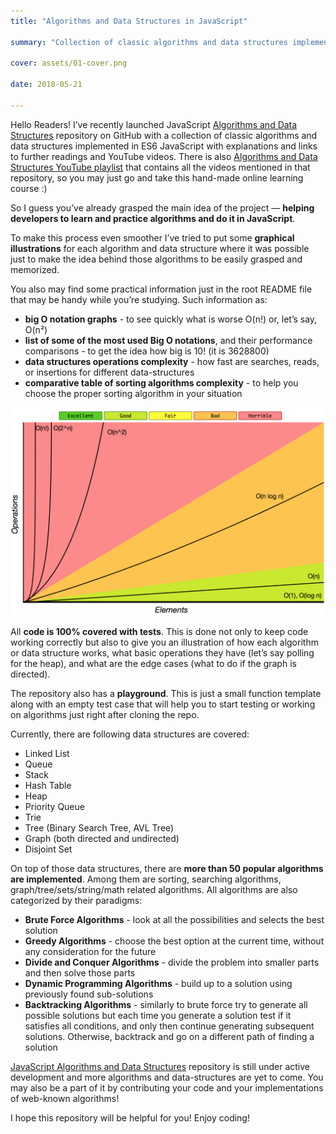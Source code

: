 ```yaml
---
title: "Algorithms and Data Structures in JavaScript"

summary: "Collection of classic algorithms and data structures implemented in ES6 JavaScript with explanations and links to further readings and YouTube videos"

cover: assets/01-cover.png

date: 2018-05-21

---
```


Hello Readers! I’ve recently launched JavaScript [Algorithms and Data Structures](https://github.com/trekhleb/javascript-algorithms) repository on GitHub with a collection of classic algorithms and data structures implemented in ES6 JavaScript with explanations and links to further readings and YouTube videos. There is also [Algorithms and Data Structures YouTube playlist](https://www.youtube.com/playlist?list=PLLXdhg_r2hKA7DPDsunoDZ-Z769jWn4R8) that contains all the videos mentioned in that repository, so you may just go and take this hand-made online learning course :)

So I guess you’ve already grasped the main idea of the project — **helping developers to learn and practice algorithms and do it in JavaScript**.

To make this process even smoother I’ve tried to put some **graphical illustrations** for each algorithm and data structure where it was possible just to make the idea behind those algorithms to be easily grasped and memorized.

You also may find some practical information just in the root README file that may be handy while you’re studying. Such information as:

- **big O notation graphs** - to see quickly what is worse O(n!) or, let’s say, O(n²)
- **list of some of the most used Big O notations**, and their performance comparisons - to get the idea how big is 10! (it is 3628800)
- **data structures operations complexity** - how fast are searches, reads, or insertions for different data-structures
- **comparative table of sorting algorithms complexity** - to help you choose the proper sorting algorithm in your situation

![Big O graphs](assets/02.png)

All **code is 100% covered with tests**. This is done not only to keep code working correctly but also to give you an illustration of how each algorithm or data structure works, what basic operations they have (let’s say polling for the heap), and what are the edge cases (what to do if the graph is directed).

The repository also has a **playground**. This is just a small function template along with an empty test case that will help you to start testing or working on algorithms just right after cloning the repo.

Currently, there are following data structures are covered:

- Linked List
- Queue
- Stack
- Hash Table
- Heap
- Priority Queue
- Trie
- Tree (Binary Search Tree, AVL Tree)
- Graph (both directed and undirected)
- Disjoint Set

On top of those data structures, there are **more than 50 popular algorithms are implemented**. Among them are sorting, searching algorithms, graph/tree/sets/string/math related algorithms. All algorithms are also categorized by their paradigms:

- **Brute Force Algorithms** - look at all the possibilities and selects the best solution
- **Greedy Algorithms** - choose the best option at the current time, without any consideration for the future
- **Divide and Conquer Algorithms** - divide the problem into smaller parts and then solve those parts
- **Dynamic Programming Algorithms** - build up to a solution using previously found sub-solutions
- **Backtracking Algorithms** - similarly to brute force try to generate all possible solutions but each time you generate a solution test if it satisfies all conditions, and only then continue generating subsequent solutions. Otherwise, backtrack and go on a different path of finding a solution

[JavaScript Algorithms and Data Structures](https://github.com/trekhleb/javascript-algorithms) repository is still under active development and more algorithms and data-structures are yet to come. You may also be a part of it by contributing your code and your implementations of web-known algorithms!

I hope this repository will be helpful for you! Enjoy coding!
